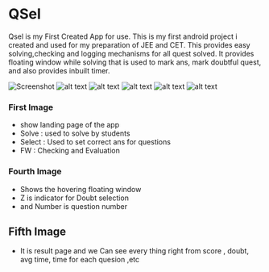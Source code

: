 # QSel
 Qsel is my First Created App for use.
This is my first android project i created and used for my preparation of JEE and CET. This provides easy solving,checking and logging mechanisms for all quest solved.
It provides floating window while solving that is used to mark ans, mark doubtful quest, and also provides inbuilt timer.

![Screenshot](./Images/img.png)
![alt text](./Images/img_1.png)
![alt text](./Images/img_2.png)
![alt text](./Images/img_3.png)
![alt text](./Images/img_4.png)
![alt text](./Images/img_5.png)

### First Image
* show landing page of the app
* Solve : used to solve by students
* Select : Used to set correct ans for questions
* FW : Checking and Evaluation

### Fourth Image 

* Shows the hovering floating window
* Z is indicator for Doubt selection
* and Number is question number

## Fifth Image

* It is result page and we Can see every thing right from score , doubt, avg time, time for each quesion ,etc


